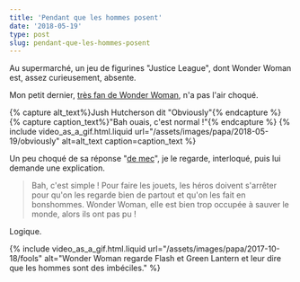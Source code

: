 ```yaml
---
title: 'Pendant que les hommes posent'
date: '2018-05-19'
type: post
slug: pendant-que-les-hommes-posent
---
```


Au supermarché, un jeu de figurines "Justice League", dont Wonder Woman est, assez curieusement, absente.

<!-- more -->

Mon petit dernier, [très fan de Wonder Woman](/2017/10/et-la-reine/), n'a pas l'air choqué.

{% capture alt_text%}Jush Hutcherson dit "Obviously"{% endcapture %}
{% capture caption_text%}"Bah ouais, c'est normal !"{% endcapture %}
{% include video_as_a_gif.html.liquid
url="/assets/images/papa/2018-05-19/obviously"
alt=alt_text
caption=caption_text
%}

Un peu choqué de sa réponse "[de mec](/2017/10/comme-un-mec/)", je le regarde, interloqué, puis lui demande une explication.

> Bah, c'est simple ! Pour faire les jouets, les héros doivent s'arrêter pour qu'on les regarde bien de partout et qu'on les fait en bonshommes. Wonder Woman, elle est bien trop occupée à sauver le monde, alors ils ont pas pu !

Logique.

{% include video_as_a_gif.html.liquid
url="/assets/images/papa/2017-10-18/fools"
alt="Wonder Woman regarde Flash et Green Lantern et leur dire que les hommes sont des imbéciles."
%}